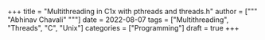 +++
title = "Multithreading in C1x with pthreads and threads.h"
author = ["""
  "Abhinav Chavali"
  """]
date = 2022-08-07
tags = ["Multithreading", "Threads", "C", "Unix"]
categories = ["Programming"]
draft = true
+++
